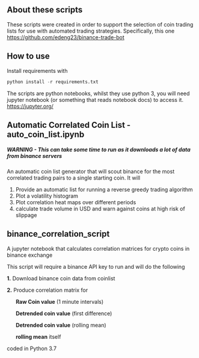 ## About these scripts

These scripts were created in order to support the selection of coin trading lists for use with automated trading strategies. Specifically, this one https://github.com/edeng23/binance-trade-bot

## How to use

Install requirements with 

```python
python install -r requirements.txt
```

The scripts are python notebooks, whilst they use python 3, you will need jupyter notebook (or something that reads notebook docs) to access it.
https://jupyter.org/


## Automatic Correlated Coin List - auto_coin_list.ipynb
##### WARNING - This can take some time to run as it downloads a lot of data from binance servers
An automatic coin list generator that will scout binance for the most correlated trading pairs to a single starting coin. It will 

1. Provide an automatic list for running a reverse greedy trading algorithm
2. Plot a volatility histogram
3. Plot correlation heat maps over different periods
4. calculate trade volume in USD and warn against coins at high risk of slippage



## binance_correlation_script

A jupyter notebook that calculates correlation matrices for crypto coins in binance exchange

This script will require a binance API key to run and will do the following


**1.** Download binance coin data from coinlist

**2.** Produce correlation matrix for

&nbsp;&nbsp;&nbsp;&nbsp;&nbsp;&nbsp;**Raw Coin value** (1 minute intervals)

&nbsp;&nbsp;&nbsp;&nbsp;&nbsp;&nbsp;**Detrended coin value** (first difference)

&nbsp;&nbsp;&nbsp;&nbsp;&nbsp;&nbsp;**Detrended coin value** (rolling mean) 
  
&nbsp;&nbsp;&nbsp;&nbsp;&nbsp;&nbsp;**rolling mean** itself

coded in Python 3.7


